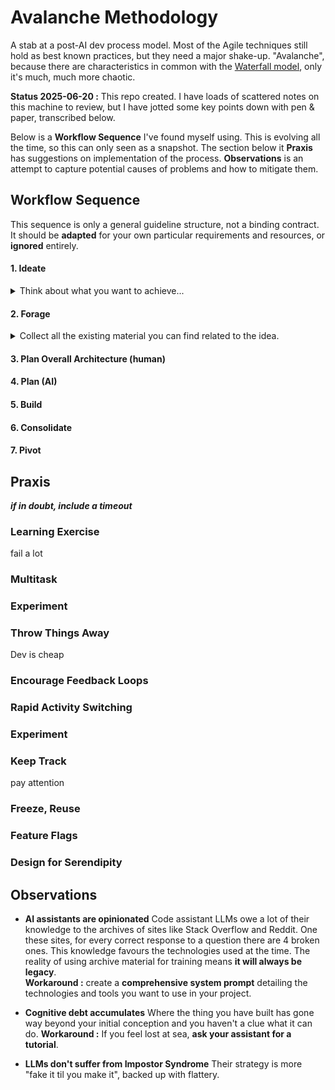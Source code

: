 # Avalanche Methodology

A stab at a post-AI dev process model. Most of the Agile techniques still hold as best known practices, but they need a major shake-up. "Avalanche", because there are characteristics in common with the [Waterfall model](https://en.wikipedia.org/wiki/Waterfall_model), only it's much, much more chaotic.

**Status 2025-06-20 :** This repo created. I have loads of scattered notes on this machine to review, but I have jotted some key points down with pen & paper, transcribed below.

Below is a **Workflow Sequence** I've found myself using. This is evolving all the time, so this can only seen as a snapshot. The section below it **Praxis** has suggestions on implementation of the process. **Observations** is an attempt to capture potential causes of problems and how to mitigate them.

## Workflow Sequence

This sequence is only a general guideline structure, not a binding contract. It should be **adapted** for your own particular requirements and resources, or **ignored** entirely.

#### 1. Ideate
<details>
  <summary>Think about what you want to achieve...</summary>
  <p>as you might traditionally, with brainstorming, pondering on a dog walk etc. Keeping plans realistic used to be a problem, every developer has has their fingers burnt. But now the rules have changed - **Think Big!** Don't fear being over-ambitious.</p>
</details>

#### 2. Forage
<details>
  <summary>Collect all the existing material you can find related to the idea.</summary>
  <p>Time spent on research has always had value; reuse of existing code has always saved time. *On the shoulders of...* Now LLMs can interpret pretty much anything, the value of foraging has gone up orders of magnitude. Give a plan-mode assistant a couple of academic papers about a system, get it to create a strategy for implementation.
    Say there's a lib you would like to use in your project, except it's in Python and you're using Javascript. Simply have a code assistant port it. *This works best for smallish projects. For a particular tool I did exactly this. First I got Claude to help me write a detailed system prompt describing the target system/libs/style. Then used [Repomix](https://repomix.com/) to package up the Python codebase and stuck these in a Claude Project. The first pass was near enough to be able to take to VS Code and quasi-manually get working. Very few hours.*</p>
</details>

#### 3. Plan Overall Architecture (human)

#### 4. Plan (AI)

#### 5. Build

#### 6. Consolidate

#### 7. Pivot

## Praxis

_**if in doubt, include a timeout**_

### Learning Exercise
fail a lot
### Multitask
### Experiment
### Throw Things Away
Dev is cheap
### Encourage Feedback Loops
### Rapid Activity Switching
### Experiment
### Keep Track
pay attention
### Freeze, Reuse
### Feature Flags
### Design for Serendipity

## Observations

* **AI assistants are opinionated**
Code assistant LLMs owe a lot of their knowledge to the archives of sites like Stack Overflow and Reddit. One these sites, for every correct response to a question there are 4 broken ones. This knowledge favours the technologies used at the time. The reality of using archive material for training means **it will always be legacy**.  
**Workaround :** create a **comprehensive system prompt** detailing the technologies and tools you want to use in your project.  

* **Cognitive debt accumulates**
Where the thing you have built has gone way beyond your initial conception and you haven't a clue what it can do. **Workaround :** If you feel lost at sea, **ask your assistant for a tutorial**.

* **LLMs don't suffer from Impostor Syndrome**
Their strategy is more "fake it til you make it", backed up with flattery. 
